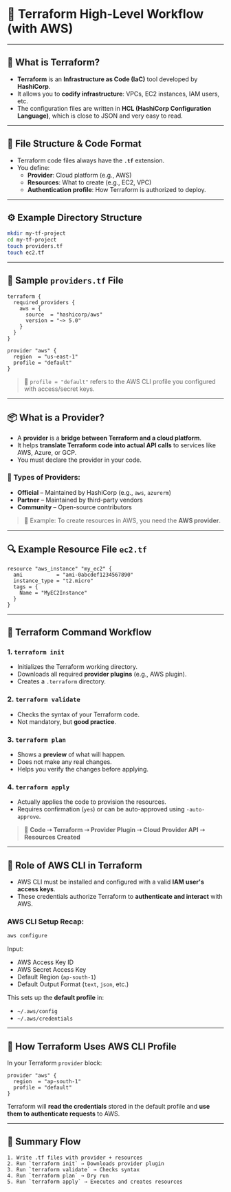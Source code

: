 # 🧱 **Terraform High-Level Workflow (with AWS)**

---

## 📌 What is Terraform?

- **Terraform** is an **Infrastructure as Code (IaC)** tool developed by **HashiCorp**.
- It allows you to **codify infrastructure**: VPCs, EC2 instances, IAM users, etc.
- The configuration files are written in **HCL (HashiCorp Configuration Language)**, which is close to JSON and very easy to read.

---

## 📁 File Structure & Code Format

- Terraform code files always have the **`.tf`** extension.
- You define:
  - **Provider**: Cloud platform (e.g., AWS)
  - **Resources**: What to create (e.g., EC2, VPC)
  - **Authentication profile**: How Terraform is authorized to deploy.

---

## ⚙️ Example Directory Structure

```bash
mkdir my-tf-project
cd my-tf-project
touch providers.tf
touch ec2.tf
```

---

## 🧾 Sample `providers.tf` File

```hcl
terraform {
  required_providers {
    aws = {
      source  = "hashicorp/aws"
      version = "~> 5.0"
    }
  }
}

provider "aws" {
  region  = "us-east-1"
  profile = "default"
}
```

> 🔐 `profile = "default"` refers to the AWS CLI profile you configured with access/secret keys.

---

## 📦 What is a **Provider**?

- A **provider** is a **bridge between Terraform and a cloud platform**.
- It helps **translate Terraform code into actual API calls** to services like AWS, Azure, or GCP.
- You must declare the provider in your code.

### 🔸 Types of Providers:

- **Official** – Maintained by HashiCorp (e.g., `aws`, `azurerm`)
- **Partner** – Maintained by third-party vendors
- **Community** – Open-source contributors

> 📌 Example: To create resources in AWS, you need the **AWS provider**.

---

## 🔍 Example Resource File `ec2.tf`

```hcl
resource "aws_instance" "my_ec2" {
  ami           = "ami-0abcdef1234567890"
  instance_type = "t2.micro"
  tags = {
    Name = "MyEC2Instance"
  }
}
```

---

## 🔄 Terraform Command Workflow

### 1. **`terraform init`**
- Initializes the Terraform working directory.
- Downloads all required **provider plugins** (e.g., AWS plugin).
- Creates a `.terraform` directory.

### 2. **`terraform validate`**
- Checks the syntax of your Terraform code.
- Not mandatory, but **good practice**.

### 3. **`terraform plan`**
- Shows a **preview** of what will happen.
- Does not make any real changes.
- Helps you verify the changes before applying.

### 4. **`terraform apply`**
- Actually applies the code to provision the resources.
- Requires confirmation (`yes`) or can be auto-approved using `-auto-approve`.

> 🔁 **Code ➝ Terraform ➝ Provider Plugin ➝ Cloud Provider API ➝ Resources Created**

---

## 🔐 Role of AWS CLI in Terraform

- AWS CLI must be installed and configured with a valid **IAM user's access keys**.
- These credentials authorize Terraform to **authenticate and interact** with AWS.

### AWS CLI Setup Recap:

```bash
aws configure
```

Input:
- AWS Access Key ID
- AWS Secret Access Key
- Default Region (`ap-south-1`)
- Default Output Format (`text`, `json`, etc.)

This sets up the **default profile** in:

- `~/.aws/config`
- `~/.aws/credentials`

---

## 🔗 How Terraform Uses AWS CLI Profile

In your Terraform `provider` block:

```hcl
provider "aws" {
  region  = "ap-south-1"
  profile = "default"
}
```

Terraform will **read the credentials** stored in the default profile and **use them to authenticate requests** to AWS.

---

## 🔄 Summary Flow

```plaintext
1. Write .tf files with provider + resources
2. Run `terraform init` → Downloads provider plugin
3. Run `terraform validate` → Checks syntax
4. Run `terraform plan` → Dry run
5. Run `terraform apply` → Executes and creates resources
```
